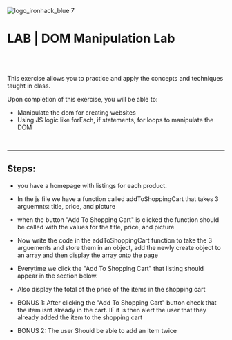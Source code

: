 ![logo_ironhack_blue 7](https://user-images.githubusercontent.com/23629340/40541063-a07a0a8a-601a-11e8-91b5-2f13e4e6b441.png)



# LAB | DOM Manipulation Lab

<br>

<br>


  This exercise allows you to practice and apply the concepts and techniques taught in class. 

  Upon completion of this exercise, you will be able to:

  - Manipulate the dom for creating websites
  - Using JS logic like forEach, if statements, for loops to manipulate the DOM

<br>
  <hr> 

  
  ## Steps:
- you have a homepage with listings for each product.

- In the js file we have a function called addToShoppingCart that takes 3 arguemnts:
 title, price, and picture

- when the button "Add To Shopping Cart" is clicked the function should be called with the values for the title, price, and picture


- Now write the code in the addToShoppingCart function to take the 3 arguements and store them in an object, add the newly create object to an array and then display the array onto the page


- Everytime we click the "Add To Shopping Cart" that listing should appear in the section below.

- Also display the total of the price of the items in the shopping cart

- BONUS 1: After clicking the "Add To Shopping Cart" button check that the item isnt already in the cart. IF it is then alert the user that they already added the item to the shopping cart

- BONUS 2: The user Should be able to add an item twice


